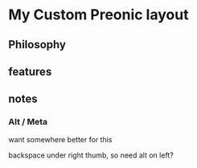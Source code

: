 # My Custom Preonic layout

## Philosophy

## features

## notes

### Alt / Meta
want somewhere better for this

backspace under right thumb, so need alt on left?
